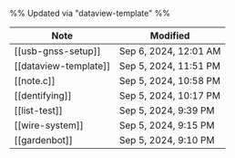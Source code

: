 %% Updated via "dataview-template" %% 

| Note                  | Modified              |
| --------------------- | --------------------- |
| [[usb-gnss-setup]]    | Sep 6, 2024, 12:01 AM |
| [[dataview-template]] | Sep 5, 2024, 11:51 PM |
| [[note.c]]            | Sep 5, 2024, 10:58 PM |
| [[dentifying]]        | Sep 5, 2024, 10:17 PM |
| [[list-test]]         | Sep 5, 2024, 9:39 PM  |
| [[wire-system]]       | Sep 5, 2024, 9:15 PM  |
| [[gardenbot]]         | Sep 5, 2024, 9:10 PM  |
